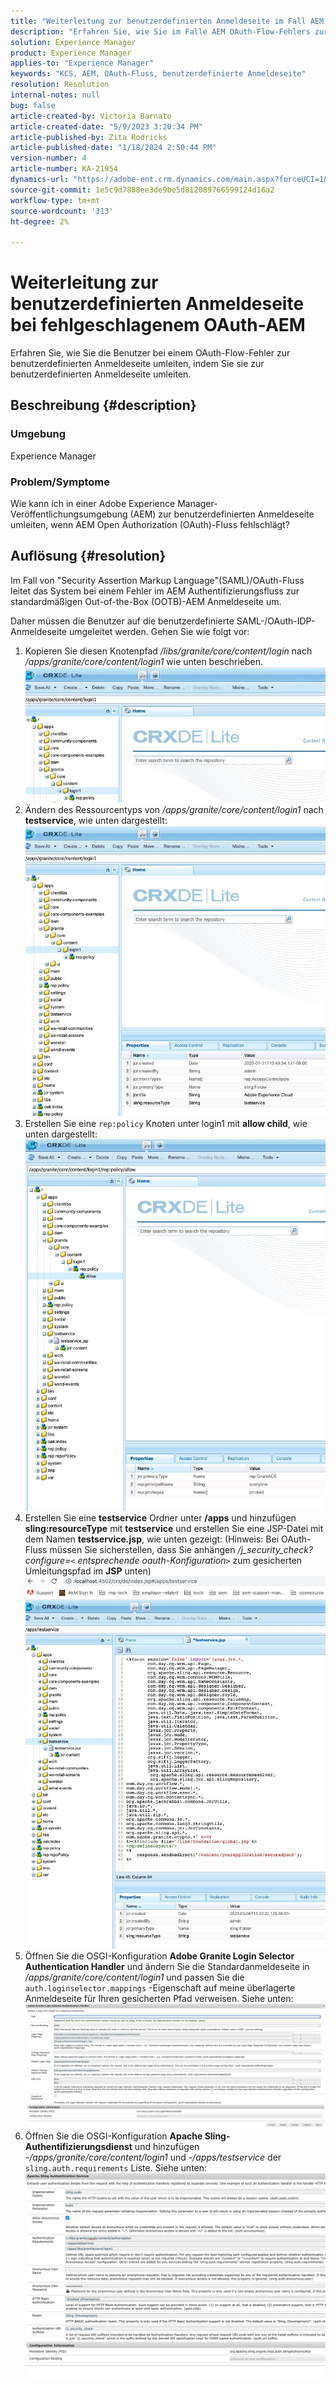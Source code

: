 ```yaml
---
title: "Weiterleitung zur benutzerdefinierten Anmeldeseite im Fall AEM OAuth-Flow-Fehlers"
description: "Erfahren Sie, wie Sie im Falle AEM OAuth-Flow-Fehlers zur benutzerdefinierten Anmeldeseite umleiten."
solution: Experience Manager
product: Experience Manager
applies-to: "Experience Manager"
keywords: "KCS, AEM, OAuth-Fluss, benutzerdefinierte Anmeldeseite"
resolution: Resolution
internal-notes: null
bug: false
article-created-by: Victoria Barnato
article-created-date: "5/9/2023 3:20:34 PM"
article-published-by: Zita Rodricks
article-published-date: "1/18/2024 2:50:44 PM"
version-number: 4
article-number: KA-21954
dynamics-url: "https://adobe-ent.crm.dynamics.com/main.aspx?forceUCI=1&pagetype=entityrecord&etn=knowledgearticle&id=08a22b08-7dee-ed11-8849-6045bd0065b6"
source-git-commit: 1e5c9d7808ee3de9be5d812089766599124d16a2
workflow-type: tm+mt
source-wordcount: '313'
ht-degree: 2%

---
```


# Weiterleitung zur benutzerdefinierten Anmeldeseite bei fehlgeschlagenem OAuth-AEM


Erfahren Sie, wie Sie die Benutzer bei einem OAuth-Flow-Fehler zur benutzerdefinierten Anmeldeseite umleiten, indem Sie sie zur benutzerdefinierten Anmeldeseite umleiten.

## Beschreibung {#description}


### <b>Umgebung</b>

Experience Manager



### <b>Problem/Symptome</b>

Wie kann ich in einer Adobe Experience Manager-Veröffentlichungsumgebung (AEM) zur benutzerdefinierten Anmeldeseite umleiten, wenn AEM Open Authorization (OAuth)-Fluss fehlschlägt?


## Auflösung {#resolution}


Im Fall von &quot;Security Assertion Markup Language&quot;(SAML)/OAuth-Fluss leitet das System bei einem Fehler im AEM Authentifizierungsfluss zur standardmäßigen Out-of-the-Box (OOTB)-AEM Anmeldeseite um.

Daher müssen die Benutzer auf die benutzerdefinierte SAML-/OAuth-IDP-Anmeldeseite umgeleitet werden. Gehen Sie wie folgt vor:

1. Kopieren Sie diesen Knotenpfad */libs/granite/core/content/login* nach */apps/granite/core/content/login1* wie unten beschrieben.![](assets/704db5a9-53eb-ed11-a7c6-6045bd006e5a.png)
2. Ändern des Ressourcentyps von */apps/granite/core/content/login1* nach <b>testservice</b>, wie unten dargestellt:![](assets/25e0ebb5-ede4-ed11-a7c7-6045bd006a22.png)
3. Erstellen Sie eine `rep:policy` Knoten unter login1 mit <b>allow child</b>, wie unten dargestellt:![](assets/cc0347ce-ede4-ed11-a7c7-6045bd006a22.png)
4. Erstellen Sie eine <b>testservice</b> Ordner unter <b>/apps</b> und hinzufügen <b>sling:resourceType</b> mit <b>testservice</b> und erstellen Sie eine JSP-Datei mit dem Namen <b>testservice.jsp</b>, wie unten gezeigt: (Hinweis: Bei OAuth-Fluss müssen Sie sicherstellen, dass Sie anhängen */j_security_check?configure=`<` entsprechende oauth-Konfiguration`>`* zum gesicherten Umleitungspfad im <b>JSP</b> unten)![](assets/aec657e1-ede4-ed11-a7c7-6045bd006a22.png)
5. Öffnen Sie die OSGI-Konfiguration <b>Adobe Granite Login Selector Authentication Handler</b> und ändern Sie die Standardanmeldeseite in */apps/granite/core/content/login1* und passen Sie die `auth.loginselector.mappings` -Eigenschaft auf meine überlagerte Anmeldeseite für Ihren gesicherten Pfad verweisen. Siehe unten:![](assets/b45869f6-ede4-ed11-a7c7-6045bd006a22.png)
6. Öffnen Sie die OSGI-Konfiguration <b>Apache Sling-Authentifizierungsdienst</b> und hinzufügen *-/apps/granite/core/content/login1* und *-/apps/testservice* der `sling.auth.requirements` Liste. Siehe unten:![](assets/494fad08-eee4-ed11-a7c7-6045bd006a22.png)

